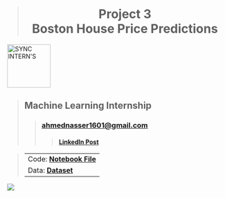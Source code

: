> <h1 align="center">Project 3<br><b>Boston House Price Predictions</b></h1>

<a href="https://www.syncinterns.com"><img alt="SYNC INTERN'S" height=100 src="https://static.wixstatic.com/media/5d3a75_a74999aa4fc34c90a7e45de2b3dc9b2a~mv2.png"/></a>

> ## **Machine Learning Internship**
>> ### **[ahmednasser1601@gmail.com](mailto:ahmednasser1601@gmail.com)**
>>> #### <a href="#"><b>LinkedIn Post</b></a>

> <table align="center"><tr><td>Code: <a href="https://www.kaggle.com/code/ahmednasser1601/price-predictions"><b>Notebook File</b></a></td></tr><tr><td>Data: <a href="dataset.json"><b>Dataset</b></a></td></tr></table>

<img src="https://hits.sh/github.com/AhmedNasser1601/Price-Predictions.svg?label=Visits&logo=python"/>
